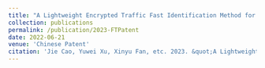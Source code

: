 ```yaml
---
title: "A Lightweight Encrypted Traffic Fast Identification Method for Network Management Devices"
collection: publications
permalink: /publication/2023-FTPatent
date: 2022-06-21
venue: 'Chinese Patent'
citation: 'Jie Cao, Yuwei Xu, Xinyu Fan, etc. 2023. &quot;A Lightweight Encrypted Traffic Fast Identification Method for Network Management Devices.&quot; <i>Chinese Patent</i> 2023107490513'
---
```

